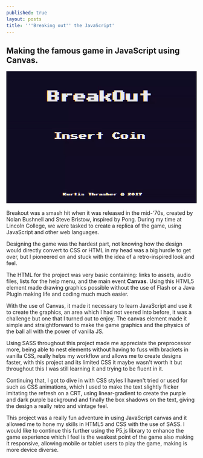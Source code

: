 ```yaml
---
published: true
layout: posts
title: '''Breaking out'' the JavaScript'
---
```


## Making the famous game in JavaScript using Canvas.

![Breakout gif](../img/breakout.gif)

Breakout was a smash hit when it was released in the mid-'70s, created by Nolan Bushnell and Steve Bristow, inspired by Pong. During my time at Lincoln College, we were tasked to create a replica of the game, using JavaScript and other web languages. 

Designing the game was the hardest part, not knowing how the design would directly convert to CSS or HTML in my head was a big hurdle to get over, but I pioneered on and stuck with the idea of a retro-inspired look and feel. 

The HTML for the project was very basic containing: links to assets, audio files, lists for the help menu, and the main event **Canvas**. Using this HTML5 element made drawing graphics possible without the use of Flash or a Java Plugin making life and coding much much easier.

With the use of Canvas, it made it necessary to learn JavaScript and use it to create the graphics, an area which I had not veered into before, it was a challenge but one that I turned out to enjoy. The canvas element made it simple and straightforward to make the game graphics and the physics of the ball all with the power of vanilla JS. 

Using SASS throughout this project made me appreciate the preprocessor more, being able to nest elements without having to fuss with brackets in vanilla CSS, really helps my workflow and allows me to create designs faster, with this project and its limited CSS it maybe wasn't worth it but throughout this I was still learning it and trying to be fluent in it.

Continuing that, I got to dive in with CSS styles I haven't tried or used for such as CSS animations, which I used to make the text slightly flicker imitating the refresh on a CRT, using linear-gradient to create the purple and dark purple background and finally the box shadows on the text, giving the design a really retro and vintage feel.

This project was a really fun adventure in using JavaScript canvas and it allowed me to hone my skills in HTML5 and CSS with the use of SASS. I would like to continue this further using the P5.js library to enhance the game experience which I feel is the weakest point of the game also making it responsive, allowing mobile or tablet users to play the game, making is more device diverse.   




